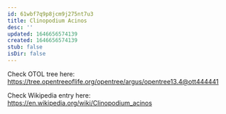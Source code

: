 ```yaml
---
id: 61wbf7q9p8jcm9j275nt7u3
title: Clinopodium Acinos
desc: ''
updated: 1646656574139
created: 1646656574139
stub: false
isDir: false
---
```

Check OTOL tree here: https://tree.opentreeoflife.org/opentree/argus/opentree13.4@ott444441


Check Wikipedia entry here: https://en.wikipedia.org/wiki/Clinopodium_acinos
